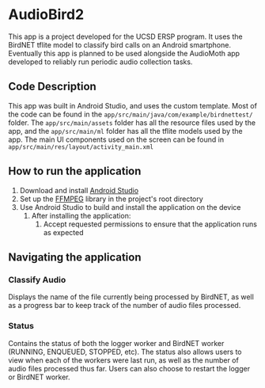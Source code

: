 # AudioBird2
This app is a project developed for the UCSD ERSP program. It uses the BirdNET tflite model to classify bird calls on an Android smartphone.
Eventually this app is planned to be used alongside the AudioMoth app developed to reliably run periodic audio collection tasks.

## Code Description
This app was built in Android Studio, and uses the custom template. Most of the code can be found in the
`app/src/main/java/com/example/birdnettest/` folder. The `app/src/main/assets` folder has all the resource files used by the app, and
the `app/src/main/ml` folder has all the tflite models used by the app. The main UI components used on the screen can be found in `app/src/main/res/layout/activity_main.xml`

## How to run the application
1. Download and install [Android Studio](https://developer.android.com/studio)
2. Set up the [FFMPEG](https://github.com/arthenica/ffmpeg-kit/tree/main/android) library in the project's root directory
3. Use Android Studio to build and install the application on the device
    1. After installing the application:
        1. Accept requested permissions to ensure that the application runs as expected

## Navigating the application 
### Classify Audio 
Displays the name of the file currently being processed by BirdNET, as well as a progress bar to keep track of the number of audio files processed. 

### Status
Contains the status of both the logger worker and BirdNET worker (RUNNING, ENQUEUED, STOPPED, etc). The status also allows 
users to view when each of the workers were last run, as well as the number of audio files processed thus far. Users 
can also choose to restart the logger or BirdNET worker. 

